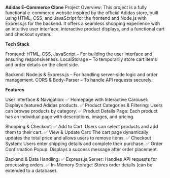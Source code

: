 **Adidas E-Commerce Clone**
Project Overview:
This project is a fully functional e-commerce website inspired by the official Adidas store, built using HTML, CSS, and JavaScript for the frontend and Node.js with Express.js for the backend. It offers a seamless shopping experience with an intuitive user interface, interactive product displays, and a functional cart and checkout system.

**Tech Stack**

Frontend:
HTML, CSS, JavaScript – For building the user interface and ensuring responsiveness.
LocalStorage – To temporarily store cart items and order details on the client side.

Backend:
Node.js & Express.js – For handling server-side logic and order management.
CORS & Body-Parser – To handle API requests securely.

**Features**

User Interface & Navigation:
✅ Homepage with Interactive Carousel: Displays featured Adidas products.
✅ Product Categories & Filtering: Users can browse products by category.
✅ Product Details Page: Each product has an individual page with descriptions, images, and pricing.

Shopping & Checkout:
✅ Add to Cart: Users can select products and add them to their cart.
✅ View & Update Cart: The cart page dynamically updates the total price and allows users to remove items.
✅ Checkout System: Users enter shipping details and complete their purchase.
✅ Order Confirmation Popup: Displays a success message after order placement.

Backend & Data Handling:
✅ Express.js Server: Handles API requests for processing orders.
✅ In-Memory Storage: Stores order details (can be extended to a database).
